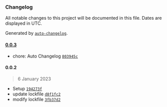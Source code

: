 ### Changelog

All notable changes to this project will be documented in this file. Dates are displayed in UTC.

Generated by [`auto-changelog`](https://github.com/CookPete/auto-changelog).

#### [0.0.3](https://github.com/bolorundurovj/Enrout/compare/0.0.2...0.0.3)

- chore: Auto Changelog [`803945c`](https://github.com/bolorundurovj/Enrout/commit/803945c46cde7fe294edd1c0e65d237f52ebd321)

#### 0.0.2

> 6 January 2023

- Setup [`194273f`](https://github.com/bolorundurovj/Enrout/commit/194273f048ee6dbc7adaadee750567fa2a1b82d6)
- update lockfile [`d8f1fc2`](https://github.com/bolorundurovj/Enrout/commit/d8f1fc2edf668ad0d5fb43419b9ab725a0828665)
- modify lockfile [`3fb37d2`](https://github.com/bolorundurovj/Enrout/commit/3fb37d234376b61bccac0a9b1a0d58e9340618d8)
